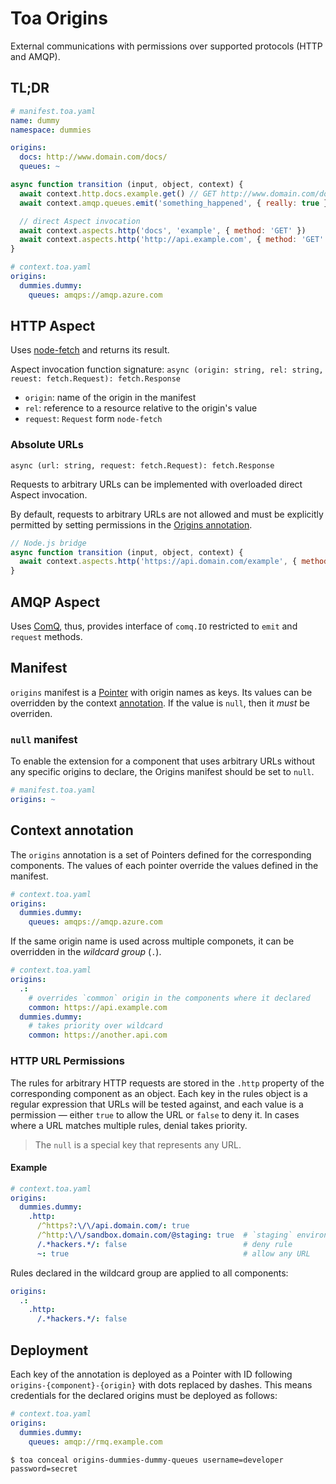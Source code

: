 # Toa Origins

External communications with permissions over supported protocols (HTTP and AMQP).

## TL;DR

```yaml
# manifest.toa.yaml
name: dummy
namespace: dummies

origins:
  docs: http://www.domain.com/docs/
  queues: ~
```

```javascript
async function transition (input, object, context) {
  await context.http.docs.example.get() // GET http://www.domain.com/docs/example
  await context.amqp.queues.emit('something_happened', { really: true })

  // direct Aspect invocation
  await context.aspects.http('docs', 'example', { method: 'GET' })
  await context.aspects.http('http://api.example.com', { method: 'GET' })
}
```

```yaml
# context.toa.yaml
origins:
  dummies.dummy:
    queues: amqps://amqp.azure.com
```

## HTTP Aspect

Uses [node-fetch](https://github.com/node-fetch/node-fetch) and returns its result.

Aspect invocation function
signature: `async (origin: string, rel: string, reuest: fetch.Request): fetch.Response`

- `origin`: name of the origin in the manifest
- `rel`: reference to a resource relative to the origin's value
- `request`: `Request` form `node-fetch`

### Absolute URLs

`async (url: string, request: fetch.Request): fetch.Response`

Requests to arbitrary URLs can be implemented with overloaded direct Aspect invocation.

By default, requests to arbitrary URLs are not allowed and must be explicitly permitted by setting
permissions in the [Origins annotation](#context-annotation).

```javascript
// Node.js bridge
async function transition (input, object, context) {
  await context.aspects.http('https://api.domain.com/example', { method: 'POST' })
}
```

## AMQP Aspect

Uses [ComQ](https://github.com/toa-io/comq), thus, provides interface of `comq.IO` restricted
to `emit` and `request` methods.

## Manifest

`origins` manifest is a [Pointer](/libraries/pointer) with origin names as keys.
Its values can be overridden by the context [annotation](#context-annotation).
If the value is `null`, then it _must_ be overriden.

### `null` manifest

To enable the extension for a component that uses arbitrary URLs without any specific origins to
declare, the Origins manifest should be set to `null`.

```yaml
# manifest.toa.yaml
origins: ~
```

## Context annotation

The `origins` annotation is a set of Pointers defined for the corresponding components.
The values of each pointer override the values defined in the manifest.

```yaml
# context.toa.yaml
origins:
  dummies.dummy:
    queues: amqps://amqp.azure.com
```

If the same origin name is used across multiple componets, it can be overridden in the _wildcard
group_ (`.`).

```yaml
# context.toa.yaml
origins:
  .:
    # overrides `common` origin in the components where it declared
    common: https://api.example.com
  dummies.dummy:
    # takes priority over wildcard
    common: https://another.api.com
```

### HTTP URL Permissions

The rules for arbitrary HTTP requests are stored in the `.http` property of the corresponding
component as an object.
Each key in the rules object is a regular expression that URLs will be tested against, and each
value is a permission — either `true` to allow the URL or `false` to deny it.
In cases where a URL matches multiple rules, denial takes priority.

> The `null` is a special key that represents any URL.

#### Example

```yaml
# context.toa.yaml
origins:
  dummies.dummy:
    .http:
      /^https?:\/\/api.domain.com/: true
      /^http:\/\/sandbox.domain.com/@staging: true  # `staging` environment
      /.*hackers.*/: false                          # deny rule
      ~: true                                       # allow any URL
```

Rules declared in the wildcard group are applied to all components:

```yaml
origins:
  .:
    .http:
      /.*hackers.*/: false
```

## Deployment

Each key of the annotation is deployed as a Pointer with ID
following `origins-{component}-{origin}` with dots replaced by dashes.
This means credentials for the declared origins must be deployed as follows:

```yaml
# context.toa.yaml
origins:
  dummies.dummy:
    queues: amqp://rmq.example.com
```

```shell
$ toa conceal origins-dummies-dummy-queues username=developer password=secret
```

